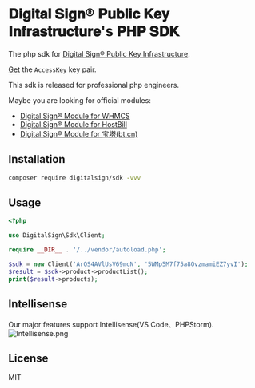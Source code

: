 # 𝐃𝐢𝐠𝐢𝐭𝐚𝐥 𝐒𝐢𝐠𝐧® 𝐏𝐮𝐛𝐥𝐢𝐜 𝐊𝐞𝐲 𝐈𝐧𝐟𝐫𝐚𝐬𝐭𝐫𝐮𝐜𝐭𝐮𝐫𝐞's 𝐏𝐇𝐏 𝐒𝐃𝐊

The php sdk for [Digital Sign® Public Key Infrastructure](https://www.digital-sign.com.cn).

[Get](https://www.digital-sign.com.cn/dashboard/agent/access-key) the `AccessKey` key pair.

This sdk is released for professional php engineers.

Maybe you are looking for official modules:
- [Digital Sign® Module for WHMCS](https://www.digital-sign.com/download/modules/whmcs-latest.zip)
- [Digital Sign® Module for HostBill](https://www.digital-sign.com/download/modules/hostbill-latest.zip)
- [Digital Sign® Module for 宝塔(bt.cn)](https://www.digital-sign.com/download/modules/bt-latest.zip)

## Installation

```bash
composer require digitalsign/sdk -vvv
```

## Usage

```php
<?php

use DigitalSign\Sdk\Client;

require __DIR__ . '/../vendor/autoload.php';

$sdk = new Client('ArQS4AVlUsV69mcN', '5WMp5M7f75a8OvzmamiEZ7yvI');
$result = $sdk->product->productList();
print($result->products);
```

## Intellisense

Our major features support Intellisense(VS Code、PHPStorm).
![Intellisense.png](https://user-images.githubusercontent.com/6964962/64444468-c5336700-d106-11e9-81aa-e660e72a1149.png)

## License

MIT